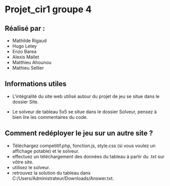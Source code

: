 # Projet_cir1 groupe 4
## Réalisé par :
* Mathilde Rigaud 
* Hugo Letey 
* Enzo Barea 
* Alexis Mallet 
* Matthieu Ahounou 
* Mathieu Sellier

## Informations utiles
- L'intégralité du site web utilisé autour du projet de jeu se situe dans le dossier Site.

- Le solveur de tableau 5x5 se situe dans le dossier Solveur, pensez à bien lire les commentaires du code.

## Comment redéployer le jeu sur un autre site ?
* Téléchargez competitif.php, fonction.js, style.css (si vous voulez un affichage potable) et le solveur.
* effectuez un téléchargement des données du tableau à partir du .txt sur vôtre site.
* utilisez le solveur.
* retrouvez la solution du tableau dans C:/Users/Administrateur/Downloads/Answer.txt.
 
